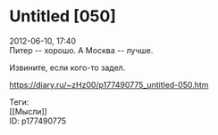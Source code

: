 Untitled [050]
===============

   
 2012-06-10, 17:40   
  Питер -- хорошо. А Москва -- лучше.   
   
 Извините, если кого-то задел.   
    
 <https://diary.ru/~zHz00/p177490775_untitled-050.htm>   
   
 Теги:   
 [[Мысли]]   
 ID: p177490775